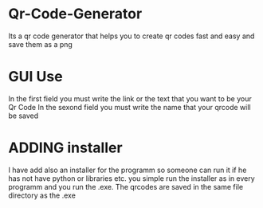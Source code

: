 # Qr-Code-Generator

Its a qr code generator that helps you to create qr codes fast and easy and save them as a png

# GUI Use

In the first field you must write the link or the text that you want to be your Qr Code
In the sexond field you must write the name that your qrcode will be saved

# ADDING installer

I have add also an installer for the programm so someone can run it if he has not have python or libraries etc.
you simple run the installer as in every programm and you run the .exe. The qrcodes are saved in the same file directory as the .exe
